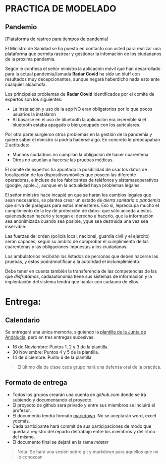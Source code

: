 # PRACTICA DE MODELADO
## Pandemio

[Plataforma de rastreo para tiempos de pandemia]

El Ministro de Sanidad se ha puesto en contacto con usted para realizar una plataforma que permita rastrear y gestionar la infomación de los ciudadanos de la próxima pandemia. 

Según le confiesa el señor ministro la aplicación móvil que han desarrollado para la actual pandemia,llamada **Radar Covid** ha sido un bluff con resultados muy decepcionantes, aunque negará haberdicho nada esto ante cualquier alcachofa.

Los principales problemas de **Radar Covid** identificados por el comité de expertos son los siguientes:

* La instalación y uso de la app NO eran obligatorios por lo que pocos usuarios la instalaron
* Al basarse en el uso de bluetooth la aplicación era inservible si el bluetooth estaba apagado o bien,ocupado con los auriculares.

Por otra parte surgieron otros problemas en la gestión de la pandemia y quiere saber el ministro si podría hacerse algo. En concreto le preocupaban 2 actitudes:

* Muchos ciudadnos no cumplían la obligación de hacer cuarentena
* Otros no acudían a hacerse las pruebas médicas.

El comité de expertos ha apuntado la posibilidad de usar los datos de localización de los dispositivosmóviles que poseen las diferente operadoras, e incluso de los fabricantes de teléfonos y sistemasoperativos (google, apple..), aunque en la actualidad haya problemas legales.

El señor ministro hace incapié en que se harán los cambios legales que sean necesarios, se plantea crear un estado de *alerta sanitaria* o *pandemia* que sirva de paraguas para estos menesteres. Eso sí, lepreocupa mucho el cumplimiento de la ley de protección de datos: que sólo acceda a estos quienesdeban hacerlo y tengan el derecho a hacerlo, que la información sea anonimizada cuando sea posible, yque sea destruida una vez sea inservible.

Las fuerzas del orden (policía local, nacional, guardia civil y el ejército) serán capaces, según su ámbito,de comprobar el cumplimiento de las cuarentenas y las obligaciones impuestas a los ciudadanos.

Los ambulatorios recibirán los listados de personas que deben hacerse las pruebas, y estos podránnotificar a la autoridad el inclumplimiento.

Debe tener en cuenta también la transferencia de las competencias de las que *disfrutamos*, cadaautonomía tiene sus sistemas de información y la implentación del sistema tendrá que hablar con cadauno de ellos.

# Entrega:
## Calendario

Se entregará una única memoria, siguiendo la [plantilla de la Junta de Andalucía](http://www.juntadeandalucia.es/servicios/madeja/contenido/recurso/456), pero en tres entregas sucesivas:

* 16 de Noviembre: Puntos 1, 2 y 3 de la plantilla.
* 30 Noviembre: Puntos 4 y 5 de la plantilla.
* 14 de diciembre: Punto 6 de la plantilla.

> El último día de clase cada grupo hará una defensa oral de la práctica.

## Formato de entrega

* Todos los grupos crearán una cuenta en *github.com* donde se irá subiendo y documentando el proyecto.
* El proyecto de github será privado y entre sus miembros se incluirá el profesor.
* El documento tendrá formato [markdown](https://markdown.es/). No se aceptarán word, excel ydemás.
* Cada participante hará commit de sus participaciones de modo que quedará registro del reparto deltrabajo entre los miembros y del ritmo del mismo.
* El documento final se dejará en la rama *máster*

> Nota: Se hará una sesión sobre git y markdown para aquellos que no lo conozcan
